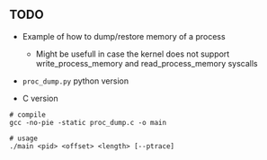 
## TODO

 - Example of how to dump/restore memory of a process  
    * Might be usefull in case the kernel does not support write_process_memory and read_process_memory syscalls 

 - `proc_dump.py` python version

 - C version

```
# compile
gcc -no-pie -static proc_dump.c -o main

# usage
./main <pid> <offset> <length> [--ptrace]

```





